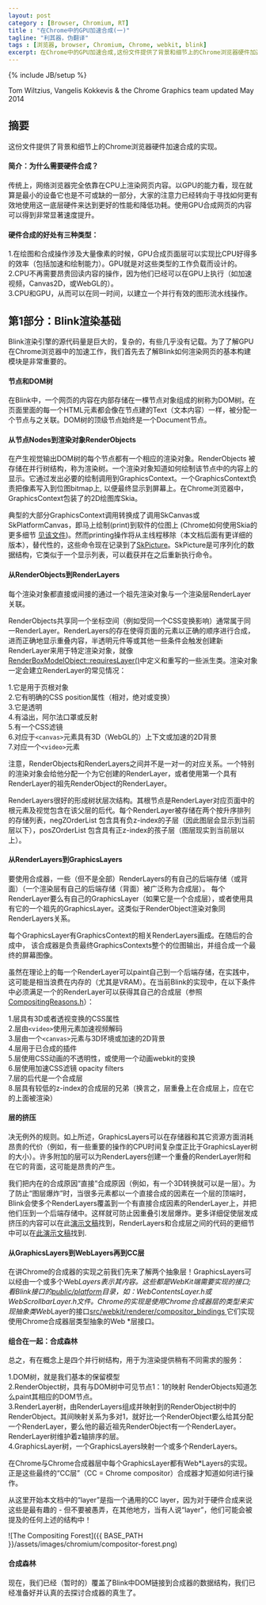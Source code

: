 ```yaml
---
layout: post
category : [Browser, Chromium, RT]
title : "在Chrome中的GPU加速合成(一)"
tagline: "利其器，伪翻译"
tags : [浏览器, browser, Chromium, Chrome, webkit, blink]
excerpt: 在Chrome中的GPU加速合成,这份文件提供了背景和细节上的Chrome浏览器硬件加速合成的实现。
---
```

{% include JB/setup %}


Tom Wiltzius, Vangelis Kokkevis & the Chrome Graphics team
updated May 2014

## 摘要

这份文件提供了背景和细节上的Chrome浏览器硬件加速合成的实现。

#### 简介：为什么需要硬件合成？

传统上，网络浏览器完全依靠在CPU上渲染网页内容。以GPU的能力看，现在就算是最小的设备它也是不可或缺的一部分，大家的注意力已经转向于寻找如何更有效地使用这一底层硬件来达到更好的性能和降低功耗。使用GPU合成网页的内容可以得到非常显著速度提升。

#### 硬件合成的好处有三种类型：

1.在绘图和合成操作涉及大量像素的时候，GPU合成页面层可以实现比CPU好得多的效率（包括加速和绘制能力）。GPU就是对这些类型的工作负载而设计的。<br> 
2.CPU不再需要昂贵回读内容的操作，因为他们已经可以在GPU上执行（如加速视频，Canvas2D，或WebGL的）。<br>
3.CPU和GPU，从而可以在同一时间，以建立一个并行有效的图形流水线操作。

## 第1部分：Blink渲染基础

Blink渲染引擎的源代码量是巨大的，复杂的，有些几乎没有记载。为了了解GPU在Chrome浏览器中的加速工作，我们首先去了解Blink如何渲染网页的基本构建模块是非常重要的。

#### 节点和DOM树

在Blink中，一个网页的内容在内部存储在一棵节点对象组成的树称为DOM树。在页面里面的每一个HTML元素都会像在节点建的Text（文本内容）一样，被分配一个节点与之关联。DOM树的顶级节点始终是一个Document节点。

#### 从节点Nodes到渲染对象RenderObjects

在产生视觉输出DOM树的每个节点都有一个相应的渲染对象。RenderObjects 被存储在并行树结构，称为渲染树。一个渲染对象知道如何绘制该节点中的内容上的显示。它通过发出必要的绘制调用到GraphicsContext。一个GraphicsContext负责把像素写入到位图bitmap上, 以便最终显示到屏幕上。在Chrome浏览器中，GraphicsContext包装了的2D绘图库Skia。

典型的大部分GraphicsContext调用转换成了调用SkCanvas或SkPlatformCanvas，即马上绘制(print)到软件的位图上 (Chrome如何使用Skia的更多细节 [见该文件](http://www.chromium.org/developers/design-documents/graphics-and-skia))。然而printing操作将从主线程移除（本文档后面有更详细的版本），替代性的，这些命令现在记录到了[SkPicture](https://code.google.com/p/skia/source/browse/trunk/include/core/SkPicture.h)。SkPicture是可序列化的数据结构，它类似于一个显示列表，可以截获并在之后重新执行命令。

#### 从RenderObjects到RenderLayers

每个渲染对象都直接或间接的通过一个祖先渲染对象与一个渲染层RenderLayer关联。

RenderObjects共享同一个坐标空间（例如受同一个CSS变换影响）通常属于同一RenderLayer。RenderLayers的存在使得页面的元素以正确的顺序进行合成，进而正确地显示重叠内容，半透明元件等或其他一些条件会触发创建新RenderLayer来用于特定渲染对象，就像[RenderBoxModelObject::requiresLayer()](https://code.google.com/p/chromium/codesearch#chromium/src/third_party/WebKit/Source/core/rendering/RenderBoxModelObject.h)中定义和重写的一些派生类。渲染对象一定会建立RenderLayer的常见情况：

1.它是用于页根对象 <br> 
2.它有明确的CSS position属性（相对，绝对或变换）<br>
3.它是透明<br>
4.有溢出，阿尔法口罩或反射<br>
5.有一个CSS滤镜<br>
6.对应于`<canvas>`元素具有3D（WebGL的）上下文或加速的2D背景<br>
7.对应一个`<video>`元素

注意，RenderObjects和RenderLayers之间并不是一对一的对应关系。一个特别的渲染对象会给他分配一个为它创建的RenderLayer，或者使用第一个具有RenderLayer的祖先RenderObject的RenderLayer。

RenderLayers很好的形成树状层次结构。其根节点是RenderLayer对应页面中的根元素及视觉包含在该父层的后代。每个RenderLayer被存储在两个按升序排列的存储列表，negZOrderList 包含具有负z-index的子层（因此图层会显示到当前层以下），posZOrderList 包含具有正z-index的孩子层（图层现实到当前层以上）。

#### 从RenderLayers到GraphicsLayers

要使用合成器，一些（但不是全部）RenderLayers的有自己的后端存储（或背面）（一个渲染层有自己的后端存储（背面）被广泛称为合成层）。 每个RenderLayer要么有自己的GraphicsLayer（如果它是一个合成层），或者使用具有它的一个祖先的GraphicsLayer。这类似于RenderObject渲染对象同RenderLayers关系。

每个GraphicsLayer有GraphicsContext的相关RenderLayers画成。在随后的合成中， 该合成器是负责最终GraphicsContexts整个的位图输出，并组合成一个最终的屏幕图像。

虽然在理论上的每一个RenderLayer可以paint自己到一个后端存储，在实践中，这可能是相当浪费在内存的（尤其是VRAM）。在当前Blink的实现中，在以下条件中必须满足一个的RenderLayer可以获得其自己的合成层（参照[CompositingReasons.h](https://code.google.com/p/chromium/codesearch#search/&q=file:CompositingReasons.h)）：

1.层具有3D或者透视变换的CSS属性<br> 
2.层由`<video>`使用元素加速视频解码<br>
3.层由一个`<canvas>`元素与3D环境或加速的2D背景<br>
4.层用于已合成的插件<br>
5.层使用CSS动画的不透明性，或使用一个动画webkit的变换<br>
6.层使用加速CSS滤镜 opacity filters<br>
7.层的后代是一个合成层<br>
8.层具有较低的z-index的合成层的兄弟（换言之，层重叠上在合成层上，应在它的上面被渲染）

#### 层的挤压

决无例外的规则。如上所述，GraphicsLayers可以在存储器和其它资源方面消耗昂贵的代价（例如，有一些重要的操作的CPU时间复杂度正比于GraphicsLayer树的大小）。许多附加的层可以为RenderLayers创建一个重叠的Re​​nderLayer附和在它的背面，这可能是昂贵的产生。

我们把内在的合成原因“直接”合成原因（例如，有一个3D转换就可以是一层）。为了防止“图层爆炸”时，当很多元素都以一个直接合成的因素在一个层的顶端时，Blink会使多个RenderLayers覆盖到一个有直接合成因素的RenderLayer上，并把他们压到一个后端存储中。这样就可防止因重叠引发层爆炸。更多详细促使层发成挤压的内容可以在此[演示文稿](https://docs.google.com/presentation/d/1WOhbWLkhMyo4vZUaHq-FO-mt0B2sejXw-lMwohD5iUo/edit#slide=id.g2a8a2080a_088)找到，RenderLayers和合成层之间的代码的更细节中可以在[此演示文稿](https://docs.google.com/a/chromium.org/presentation/d/1dDE5u76ZBIKmsqkWi2apx3BqV8HOcNf4xxBdyNywZR8/edit#slide=id.p)找到.

#### 从GraphicsLayers到WebLaye​​rs再到CC层

在讲Chrome的合成器的实现之前我们先来了解两个抽象层！GraphicsLayers可以经由一个或多个Web*Layers表示其内容。这些都是WebKit端需要实现的接口; 看Blink接口的[public/platform](https://code.google.com/p/chromium/codesearch#chromium/src/third_party/WebKit/public/platform/)目录，如：WebContentsLayer.h或WebScrollbarLayer.h文件。Chrome的实现是使用Chrome合成器层的类型来实现抽象类Web*Layer的接口[src/webkit/renderer/compositor_bindings ](https://code.google.com/p/chromium/codesearch#chromium/src/webkit/renderer/compositor_bindings/)它们实现使用Chrome合成器层类型抽象的Web *层接口。

#### 组合在一起：合成森林

总之，有在概念上是四个并行树结构，用于为渲染提供稍有不同需求的服务：

1.DOM树，就是我们基本的保留模型<br> 
2.RenderObject树，具有与DOM树中可见节点1：1的映射 RenderObjects知道怎么paint其相应的DOM节点。<br> 
3.RenderLayer树，由RenderLayers组成并映射到的RenderObject树中的RenderObject。其间映射关系为多对1，就好比一个RenderObject要么给其分配一个RenderLayer，要么他的最近祖先RenderObject有一个RenderLayer。RenderLayer树维护着z轴排序的层。<br>
4.GraphicsLayer树，一个GraphicsLayers映射一个或多个RenderLayers。

在Chrome与Chrome合成器层中每个GraphicsLayer都有Web*Layers的实现。正是这些最终的“CC层”（CC = Chrome compositor）合成器才知道如何进行操作。

从这里开始本文档中的“layer”是指一个通用的CC layer，因为对于硬件合成来说这些是最有趣的 - 但不要被愚弄，在其他地方，当有人说“layer”，他们可能会被提及的任何上述的结构中！

![The Compositing Forest]({{ BASE_PATH }}/assets/images/chromium/compositor-forest.png)

#### 合成森林

现在，我们已经（暂时的）覆盖了Blink中DOM链接到合成器的数据结构，我们已经准备好并认真的去探讨合成器的真生了。
